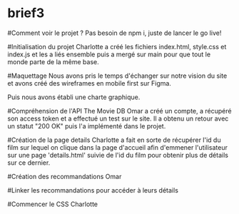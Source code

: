# brief3

#Comment voir le projet ?
Pas besoin de npm i, juste de lancer le go live!

#Initialisation du projet
Charlotte a créé les fichiers index.html, style.css et index.js et les a liés ensemble puis a mergé sur main pour que tout le monde parte de la même base.

#Maquettage 
Nous avons pris le temps d'échanger sur notre vision du site et avons créé des wireframes en mobile first sur Figma.

Puis nous avons établi une charte graphique.

#Compréhension de l'API The Movie DB
Omar a créé un compte, a récupéré son access token et a effectué un test sur le site. Il a obtenu un retour avec un statut "200 OK" puis l'a implémenté dans le projet.

#Création de la page details
Charlotte a fait en sorte de récupérer l'id du film sur lequel on clique dans la page d'accueil afin d'emmener l'utilisateur sur une page 'details.html' suivie de l'id du film pour obtenir plus de détails sur ce dernier.

#Création des recommandations 
Omar

#Linker les recommandations pour accéder à leurs détails

#Commencer le CSS
Charlotte